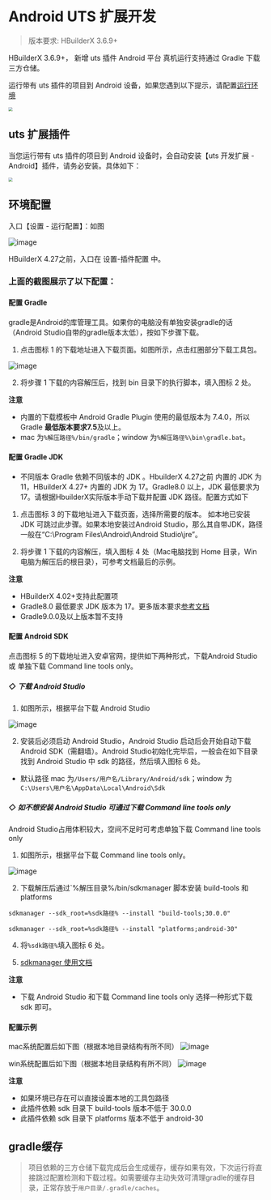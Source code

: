 # Android UTS 扩展开发

> 版本要求: HBuilderX 3.6.9+

HBuilderX 3.6.9+， 新增 uts 插件 Android 平台 真机运行支持通过 Gradle 下载三方仓储。

运行带有 uts 插件的项目到 Android 设备，如果您遇到以下提示，请配置[运行环境](#环境配置)

<img src="https://web-ext-storage.dcloud.net.cn/hx/84E1472F-A959-4440-9C47-B8D8A4D0C9BB.png" style="zoom: 50%;" />

## uts 扩展插件

当您运行带有 uts 插件的项目到 Android 设备时，会自动安装【uts 开发扩展 - Android】插件，请务必安装。具体如下：

<img src="https://qiniu-web-assets.dcloud.net.cn/unidoc/zh/20221111171012.jpg" style="zoom: 50%" />

## 环境配置

入口【设置 - 运行配置】：如图

![image](https://web-ext-storage.dcloud.net.cn/hx/uts-android-4.png)

HBuilderX 4.27之前，入口在 设置-插件配置 中。

### 上面的截图展示了以下配置：

#### 配置 Gradle

gradle是Android的库管理工具。如果你的电脑没有单独安装gradle的话（Android Studio自带的gradle版本太低），按如下步骤下载。

1. 点击图标 1 的下载地址进入下载页面。如图所示，点击红圈部分下载工具包。

![image](https://qiniu-web-assets.dcloud.net.cn/unidoc/zh/gradle.png)

2. 将步骤 1 下载的内容解压后，找到 bin 目录下的执行脚本，填入图标 2 处。

**注意** 

- 内置的下载模板中 Android Gradle Plugin 使用的最低版本为 7.4.0，所以 Gradle **最低版本要求7.5**及以上。
- mac 为`%解压路径%/bin/gradle`；window 为`%解压路径%\bin\gradle.bat`。

#### 配置 Gradle JDK

- 不同版本 Gradle 依赖不同版本的 JDK 。HbuilderX 4.27之前 内置的 JDK 为 11，HBuilderX 4.27+ 内置的 JDK 为 17。Gradle8.0 以上，JDK 最低要求为17。请根据HbuilderX实际版本手动下载并配置 JDK 路径。配置方式如下

1. 点击图标 3 的下载地址进入下载页面，选择所需要的版本。
	如本地已安装 JDK 可跳过此步骤。如果本地安装过Android Studio，那么其自带JDK，路径一般在“C:\Program Files\Android\Android Studio\jre”。

2. 将步骤 1 下载的内容解压，填入图标 4 处（Mac电脑找到 Home 目录，Win电脑为解压后的根目录），可参考文档最后的示例。

**注意**

- HBuilderX 4.02+支持此配置项
- Gradle8.0 最低要求 JDK 版本为 17。更多版本要求[参考文档](https://developer.android.google.cn/build/releases/past-releases?hl=zh-cn)
- Gradle9.0.0及以上版本暂不支持

#### 配置 Android SDK

点击图标 5 的下载地址进入安卓官网，提供如下两种形式，下载Android Studio 或 单独下载 Command line tools only。

##### ◇ 下载 Android Studio

1. 如图所示，根据平台下载 Android Studio

![image](https://qiniu-web-assets.dcloud.net.cn/unidoc/zh/sdk-2.png)

2. 安装后必须启动 Android Studio，Android Studio 启动后会开始自动下载 Android SDK（需翻墙）。Android Studio初始化完毕后，一般会在如下目录找到 Android Studio 中 sdk 的路径，然后填入图标 6 处。

- 默认路径 mac 为`/Users/用户名/Library/Android/sdk`；window 为`C:\Users\用户名\AppData\Local\Android\Sdk`

##### ◇ 如不想安装 Android Studio 可通过下载 Command line tools only

Android Studio占用体积较大，空间不足时可考虑单独下载 Command line tools only

1. 如图所示，根据平台下载 Command line tools only。

![image](https://qiniu-web-assets.dcloud.net.cn/unidoc/zh/sdk.png)

2. 下载解压后通过`%解压目录%/bin/sdkmanager 脚本安装 build-tools 和 platforms

```
sdkmanager --sdk_root=%sdk路径% --install "build-tools;30.0.0"

sdkmanager --sdk_root=%sdk路径% --install "platforms;android-30"
```

4. 将`%sdk路径%`填入图标 6 处。

5. [sdkmanager 使用文档](https://developer.android.google.cn/studio/command-line/sdkmanager)

**注意**

- 下载 Android Studio 和下载 Command line tools only 选择一种形式下载 sdk 即可。

#### 配置示例

mac系统配置后如下图（根据本地目录结构有所不同）
![image](https://web-ext-storage.dcloud.net.cn/hx/uts-android-1.png)

win系统配置后如下图（根据本地目录结构有所不同）
![image](https://web-ext-storage.dcloud.net.cn/hx/uts-android-3.png)


**注意**

- 如果环境已存在可以直接设置本地的工具包路径
- 此插件依赖 sdk 目录下 build-tools 版本不低于 30.0.0
- 此插件依赖 sdk 目录下 platforms 版本不低于 android-30

## gradle缓存

> 项目依赖的三方仓储下载完成后会生成缓存，缓存如果有效，下次运行将直接跳过配置检测和下载过程。如需要缓存主动失效可清理gradle的缓存目录，正常存放于`用户目录/.gradle/caches`。
